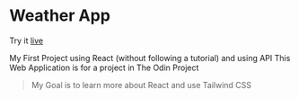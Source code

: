 # Weather App

Try it [live](https://dwarjie.github.io/weather-app/)

My First Project using React (without following a tutorial) and using API
This Web Application is for a project in The Odin Project

> My Goal is to learn more about React and use Tailwind CSS
